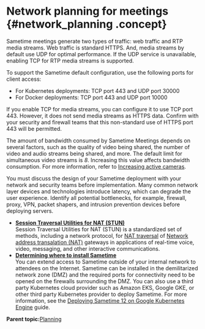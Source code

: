 # Network planning for meetings {#network_planning .concept}

Sametime meetings generate two types of traffic: web traffic and RTP media streams. Web traffic is standard HTTPS. And, media streams by default use UDP for optimal performance. If the UDP service is unavailable, enabling TCP for RTP media streams is supported.

To support the Sametime default configuration, use the following ports for client access:

-   For Kubernetes deployments: TCP port 443 and UDP port 30000
-   For Docker deployments: TCP port 443 and UDP port 10000

If you enable TCP for media streams, you can configure it to use TCP port 443. However, it does not send media streams as HTTPS data. Confirm with your security and firewall teams that this non-standard use of HTTPS port 443 will be permitted.

The amount of bandwidth consumed by Sametime Meetings depends on several factors, such as the quality of video being shared, the number of video and audio streams being shared, and more. The default limit for simultaneous video streams is *8*. Increasing this value affects bandwidth consumption. For more information, refer to [Increasing active cameras](increase_activecameras.md).

You must discuss the design of your Sametime deployment with your network and security teams before implementation. Many common network layer devices and technologies introduce latency, which can degrade the user experience. Identify all potential bottlenecks, for example, firewall, proxy, VPN, packet shapers, and intrusion prevention devices before deploying servers.

-   **[Session Traversal Utilities for NAT \(STUN\)](session_traversal_utilities.md)**  
Session Traversal Utilities for NAT \(STUN\) is a standardized set of methods, including a network protocol, for [NAT traversal](https://en.wikipedia.org/wiki/NAT_traversal) of [Network address transalation \(NAT\)](https://en.wikipedia.org/wiki/Network_address_translation) gateways in applications of real-time voice, video, messaging, and other interactive communications.
-   **[Determining where to install Sametime](topology_turn.md)**  
You can extend access to Sametime outside of your internal network to attendees on the Internet. Sametime can be installed in the demilitarized network zone \(DMZ\) and the required ports for connectivity need to be opened on the firewalls surrounding the DMZ. You can also use a third party Kubernetes cloud provider such as Amazon EKS, Google GKE, or other third party Kubernetes provider to deploy Sametime. For more information, see the [Deploying Sametime 12 on Google Kubernetes Engine](https://support.hcltechsw.com/csm?id=kb_article&sysparm_article=KB0099614) guide.

**Parent topic:**[Planning](planning.md)

